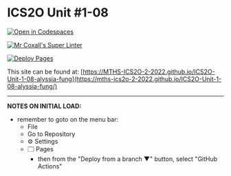 # ICS2O Unit #1-08

[![Open in Codespaces](https://classroom.github.com/assets/launch-codespace-f4981d0f882b2a3f0472912d15f9806d57e124e0fc890972558857b51b24a6f9.svg)](https://classroom.github.com/open-in-codespaces?assignment_repo_id=10331521)

[![Mr Coxall's Super Linter](https://github.com/MTHS-ICS2O-2-2022/ICS2O-Unit-1-08-alyssia-fung/workflows/Mr%20Coxall's%20Super%20Linter/badge.svg)](https://github.com/MTHS-ICS2O-2-2022/ICS2O-Unit-1-08-alyssia-fung/actions)

[![Deploy Pages](https://github.com/MTHS-ICS2O-2-2022/ICS2O-Unit-1-08-alyssia-fung/workflows/Deploy%20Pages/badge.svg)](https://github.com/MTHS-ICS2O-2-2022/ICS2O-Unit-1-08-alyssia-fung/actions)

This site can be found at: [https://MTHS-ICS2O-2-2022.github.io/ICS2O-Unit-1-08-alyssia-fung](https://mths-ics2o-2-2022.github.io/ICS2O-Unit-1-08-alyssia-fung/)

---

**NOTES ON INITIAL LOAD:**
- remember to goto on the menu bar:
  - File
  - Go to Repository
  - ⚙ Settings
  - 🗔 Pages
    - then from the "Deploy from a branch ▼" button, select "GitHub Actions"
